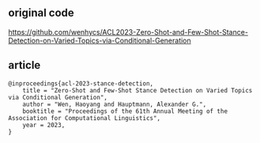 ## original code
https://github.com/wenhycs/ACL2023-Zero-Shot-and-Few-Shot-Stance-Detection-on-Varied-Topics-via-Conditional-Generation

## article
	@inproceedings{acl-2023-stance-detection,
		title = "Zero-Shot and Few-Shot Stance Detection on Varied Topics via Conditional Generation",
		author = "Wen, Haoyang and Hauptmann, Alexander G.",
		booktitle = "Proceedings of the 61th Annual Meeting of the Association for Computational Linguistics",
		year = 2023,
	}
